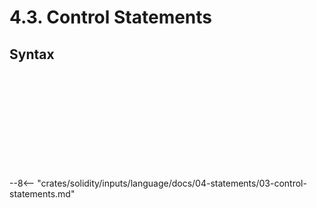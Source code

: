 <!-- This file is generated automatically by infrastructure scripts. Please don't edit by hand. -->

# 4.3. Control Statements

## Syntax

```{ .ebnf #IfStatement }

```

<pre ebnf-snippet="IfStatement" style="display: none;"><a href="#IfStatement"><span class="k">IfStatement</span></a><span class="o"> = </span><a href="../../01-file-structure/08-keywords#IfKeyword"><span class="k">IF_KEYWORD</span></a><br /><span class="o">              </span><a href="../../01-file-structure/09-punctuation#OpenParen"><span class="k">OPEN_PAREN</span></a><br /><span class="o">              </span><a href="../../05-expressions/01-base-expressions#Expression"><span class="k">Expression</span></a><br /><span class="o">              </span><a href="../../01-file-structure/09-punctuation#CloseParen"><span class="k">CLOSE_PAREN</span></a><br /><span class="o">              </span><a href="../01-blocks#Statement"><span class="k">Statement</span></a><br /><span class="o">              </span><a href="#ElseBranch"><span class="k">ElseBranch</span></a><span class="o">?</span><span class="o">;</span></pre>

```{ .ebnf #ElseBranch }

```

<pre ebnf-snippet="ElseBranch" style="display: none;"><a href="#ElseBranch"><span class="k">ElseBranch</span></a><span class="o"> = </span><a href="../../01-file-structure/08-keywords#ElseKeyword"><span class="k">ELSE_KEYWORD</span></a><br /><span class="o">             </span><a href="../01-blocks#Statement"><span class="k">Statement</span></a><span class="o">;</span></pre>

```{ .ebnf #ForStatement }

```

<pre ebnf-snippet="ForStatement" style="display: none;"><a href="#ForStatement"><span class="k">ForStatement</span></a><span class="o"> = </span><a href="../../01-file-structure/08-keywords#ForKeyword"><span class="k">FOR_KEYWORD</span></a><br /><span class="o">               </span><a href="../../01-file-structure/09-punctuation#OpenParen"><span class="k">OPEN_PAREN</span></a><br /><span class="o">               </span><a href="#ForStatementInitialization"><span class="k">ForStatementInitialization</span></a><br /><span class="o">               </span><a href="#ForStatementCondition"><span class="k">ForStatementCondition</span></a><br /><span class="o">               </span><a href="../../05-expressions/01-base-expressions#Expression"><span class="k">Expression</span></a><span class="o">?</span><br /><span class="o">               </span><a href="../../01-file-structure/09-punctuation#CloseParen"><span class="k">CLOSE_PAREN</span></a><br /><span class="o">               </span><a href="../01-blocks#Statement"><span class="k">Statement</span></a><span class="o">;</span></pre>

```{ .ebnf #ForStatementInitialization }

```

<pre ebnf-snippet="ForStatementInitialization" style="display: none;"><a href="#ForStatementInitialization"><span class="k">ForStatementInitialization</span></a><span class="o"> = </span><a href="../01-blocks#ExpressionStatement"><span class="k">ExpressionStatement</span></a><br /><span class="o">                           | </span><a href="../02-declaration-statements#VariableDeclarationStatement"><span class="k">VariableDeclarationStatement</span></a><br /><span class="o">                           | </span><a href="../02-declaration-statements#TupleDeconstructionStatement"><span class="k">TupleDeconstructionStatement</span></a><br /><span class="o">                           | </span><a href="../../01-file-structure/09-punctuation#Semicolon"><span class="k">SEMICOLON</span></a><span class="o">;</span></pre>

```{ .ebnf #ForStatementCondition }

```

<pre ebnf-snippet="ForStatementCondition" style="display: none;"><a href="#ForStatementCondition"><span class="k">ForStatementCondition</span></a><span class="o"> = </span><a href="../01-blocks#ExpressionStatement"><span class="k">ExpressionStatement</span></a><br /><span class="o">                      | </span><a href="../../01-file-structure/09-punctuation#Semicolon"><span class="k">SEMICOLON</span></a><span class="o">;</span></pre>

```{ .ebnf #WhileStatement }

```

<pre ebnf-snippet="WhileStatement" style="display: none;"><a href="#WhileStatement"><span class="k">WhileStatement</span></a><span class="o"> = </span><a href="../../01-file-structure/08-keywords#WhileKeyword"><span class="k">WHILE_KEYWORD</span></a><br /><span class="o">                 </span><a href="../../01-file-structure/09-punctuation#OpenParen"><span class="k">OPEN_PAREN</span></a><br /><span class="o">                 </span><a href="../../05-expressions/01-base-expressions#Expression"><span class="k">Expression</span></a><br /><span class="o">                 </span><a href="../../01-file-structure/09-punctuation#CloseParen"><span class="k">CLOSE_PAREN</span></a><br /><span class="o">                 </span><a href="../01-blocks#Statement"><span class="k">Statement</span></a><span class="o">;</span></pre>

```{ .ebnf #DoWhileStatement }

```

<pre ebnf-snippet="DoWhileStatement" style="display: none;"><a href="#DoWhileStatement"><span class="k">DoWhileStatement</span></a><span class="o"> = </span><a href="../../01-file-structure/08-keywords#DoKeyword"><span class="k">DO_KEYWORD</span></a><br /><span class="o">                   </span><a href="../01-blocks#Statement"><span class="k">Statement</span></a><br /><span class="o">                   </span><a href="../../01-file-structure/08-keywords#WhileKeyword"><span class="k">WHILE_KEYWORD</span></a><br /><span class="o">                   </span><a href="../../01-file-structure/09-punctuation#OpenParen"><span class="k">OPEN_PAREN</span></a><br /><span class="o">                   </span><a href="../../05-expressions/01-base-expressions#Expression"><span class="k">Expression</span></a><br /><span class="o">                   </span><a href="../../01-file-structure/09-punctuation#CloseParen"><span class="k">CLOSE_PAREN</span></a><br /><span class="o">                   </span><a href="../../01-file-structure/09-punctuation#Semicolon"><span class="k">SEMICOLON</span></a><span class="o">;</span></pre>

```{ .ebnf #ContinueStatement }

```

<pre ebnf-snippet="ContinueStatement" style="display: none;"><a href="#ContinueStatement"><span class="k">ContinueStatement</span></a><span class="o"> = </span><a href="../../01-file-structure/08-keywords#ContinueKeyword"><span class="k">CONTINUE_KEYWORD</span></a><br /><span class="o">                    </span><a href="../../01-file-structure/09-punctuation#Semicolon"><span class="k">SEMICOLON</span></a><span class="o">;</span></pre>

```{ .ebnf #BreakStatement }

```

<pre ebnf-snippet="BreakStatement" style="display: none;"><a href="#BreakStatement"><span class="k">BreakStatement</span></a><span class="o"> = </span><a href="../../01-file-structure/08-keywords#BreakKeyword"><span class="k">BREAK_KEYWORD</span></a><br /><span class="o">                 </span><a href="../../01-file-structure/09-punctuation#Semicolon"><span class="k">SEMICOLON</span></a><span class="o">;</span></pre>

```{ .ebnf #ReturnStatement }

```

<pre ebnf-snippet="ReturnStatement" style="display: none;"><a href="#ReturnStatement"><span class="k">ReturnStatement</span></a><span class="o"> = </span><a href="../../01-file-structure/08-keywords#ReturnKeyword"><span class="k">RETURN_KEYWORD</span></a><br /><span class="o">                  </span><a href="../../05-expressions/01-base-expressions#Expression"><span class="k">Expression</span></a><span class="o">?</span><br /><span class="o">                  </span><a href="../../01-file-structure/09-punctuation#Semicolon"><span class="k">SEMICOLON</span></a><span class="o">;</span></pre>

```{ .ebnf #EmitStatement }

```

<pre ebnf-snippet="EmitStatement" style="display: none;"><span class="cm">(* Introduced in 0.4.21 *)</span><br /><a href="#EmitStatement"><span class="k">EmitStatement</span></a><span class="o"> = </span><a href="../../01-file-structure/08-keywords#EmitKeyword"><span class="k">EMIT_KEYWORD</span></a><br /><span class="o">                </span><a href="../../05-expressions/06-identifiers#IdentifierPath"><span class="k">IdentifierPath</span></a><br /><span class="o">                </span><a href="../../05-expressions/02-function-calls#ArgumentsDeclaration"><span class="k">ArgumentsDeclaration</span></a><br /><span class="o">                </span><a href="../../01-file-structure/09-punctuation#Semicolon"><span class="k">SEMICOLON</span></a><span class="o">;</span></pre>

```{ .ebnf #DeleteStatement }

```

<pre ebnf-snippet="DeleteStatement" style="display: none;"><a href="#DeleteStatement"><span class="k">DeleteStatement</span></a><span class="o"> = </span><a href="../../01-file-structure/08-keywords#DeleteKeyword"><span class="k">DELETE_KEYWORD</span></a><br /><span class="o">                  </span><a href="../../05-expressions/01-base-expressions#Expression"><span class="k">Expression</span></a><br /><span class="o">                  </span><a href="../../01-file-structure/09-punctuation#Semicolon"><span class="k">SEMICOLON</span></a><span class="o">;</span></pre>

--8<-- "crates/solidity/inputs/language/docs/04-statements/03-control-statements.md"
